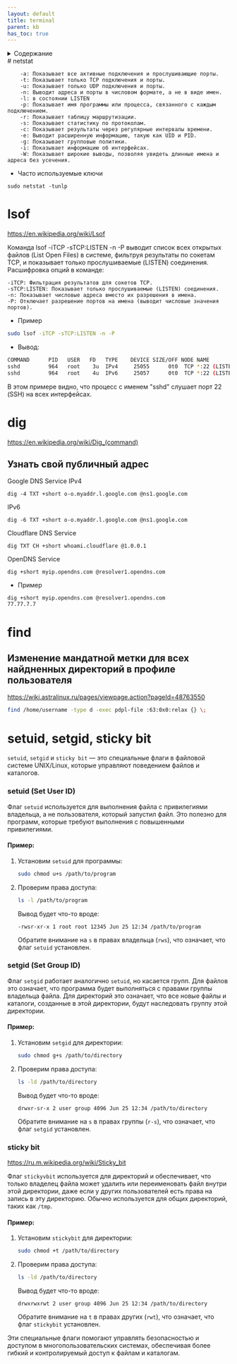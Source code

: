 ```yaml
---
layout: default
title: terminal
parent: kb
has_toc: true
---
```

<details close markdown="block">
  <summary>
    Содержание
  </summary>
  {: .text-delta }
1. TOC
{:toc}
</details>
# netstat
<https://en.wikipedia.org/wiki/Netstat>
  
```
    -a: Показывает все активные подключения и прослушивающие порты.
    -t: Показывает только TCP подключения и порты.
    -u: Показывает только UDP подключения и порты.
    -n: Выводит адреса и порты в числовом формате, а не в виде имен.
    -l: в состоянии LISTEN
    -p: Показывает имя программы или процесса, связанного с каждым подключением.
    -r: Показывает таблицу маршрутизации.
    -s: Показывает статистику по протоколам.
    -c: Показывает результаты через регулярные интервалы времени.
    -e: Выводит расширенную информацию, такую как UID и PID.
    -g: Показывает групповые политики.
    -i: Показывает информацию об интерфейсах.
    -W: Показывает широкие выводы, позволяя увидеть длинные имена и адреса без усечения.
```
 - Часто используемые ключи
```
sudo netstat -tunlp
```
# lsof
<https://en.wikipedia.org/wiki/Lsof>

Команда lsof -iTCP -sTCP:LISTEN -n -P выводит список всех открытых файлов (List Open Files) в системе, фильтруя результаты по сокетам TCP, и показывает только прослушиваемые (LISTEN) соединения. Расшифровка опций в команде:

    -iTCP: Фильтрация результатов для сокетов TCP.
    -sTCP:LISTEN: Показывает только прослушиваемые (LISTEN) соединения.
    -n: Показывает числовые адреса вместо их разрешения в имена.
    -P: Отключает разрешение портов на имена (выводит числовые значения портов).
    
 - Пример
```bash
sudo lsof -iTCP -sTCP:LISTEN -n -P
```

 - Вывод:
```bash
COMMAND      PID   USER   FD   TYPE    DEVICE SIZE/OFF NODE NAME
sshd         964   root    3u  IPv4     25055      0t0  TCP *:22 (LISTEN)
sshd         964   root    4u  IPv6     25057      0t0  TCP *:22 (LISTEN)
```
В этом примере видно, что процесс с именем "sshd" слушает порт 22 (SSH) на всех интерфейсах.

# dig
<https://en.wikipedia.org/wiki/Dig_(command)>

## Узнать свой публичный адрес
Google DNS Service
IPv4
```
dig -4 TXT +short o-o.myaddr.l.google.com @ns1.google.com
```
IPv6
```
dig -6 TXT +short o-o.myaddr.l.google.com @ns1.google.com
```
Cloudflare DNS Service
```
dig TXT CH +short whoami.cloudflare @1.0.0.1
```

OpenDNS Service
```
dig +short myip.opendns.com @resolver1.opendns.com
```
- Пример
```
dig +short myip.opendns.com @resolver1.opendns.com
77.77.7.7
```

# find
## Изменение мандатной метки для всех найдненных директорий в профиле пользователя
<https://wiki.astralinux.ru/pages/viewpage.action?pageId=48763550>
```bash
find /home/username -type d -exec pdpl-file :63:0x0:relax {} \;
```

# setuid, setgid, sticky bit
`setuid`, `setgid` и `sticky bit` — это специальные флаги в файловой системе UNIX/Linux, которые управляют поведением файлов и каталогов.

### setuid (Set User ID)

Флаг `setuid` используется для выполнения файла с привилегиями владельца, а не пользователя, который запустил файл. Это полезно для программ, которые требуют выполнения с повышенными привилегиями.

#### Пример:
1. Установим `setuid` для программы:

   ```sh
   sudo chmod u+s /path/to/program
   ```

2. Проверим права доступа:

   ```sh
   ls -l /path/to/program
   ```

   Вывод будет что-то вроде:

   ```
   -rwsr-xr-x 1 root root 12345 Jun 25 12:34 /path/to/program
   ```

   Обратите внимание на `s` в правах владельца (`rws`), что означает, что флаг `setuid` установлен.

### setgid (Set Group ID)

Флаг `setgid` работает аналогично `setuid`, но касается групп. Для файлов это означает, что программа будет выполняться с правами группы владельца файла. Для директорий это означает, что все новые файлы и каталоги, созданные в этой директории, будут наследовать группу этой директории.

#### Пример:
1. Установим `setgid` для директории:

   ```sh
   sudo chmod g+s /path/to/directory
   ```

2. Проверим права доступа:

   ```sh
   ls -ld /path/to/directory
   ```

   Вывод будет что-то вроде:

   ```
   drwxr-sr-x 2 user group 4096 Jun 25 12:34 /path/to/directory
   ```

   Обратите внимание на `s` в правах группы (`r-s`), что означает, что флаг `setgid` установлен.

### sticky bit
<https://ru.m.wikipedia.org/wiki/Sticky_bit>

Флаг `stickyvbit` используется для директорий и обеспечивает, что только владелец файла может удалить или переименовать файл внутри этой директории, даже если у других пользователей есть права на запись в эту директорию. Обычно используется для общих директорий, таких как `/tmp`.

#### Пример:
1. Установим `stickybit` для директории:

   ```sh
   sudo chmod +t /path/to/directory
   ```

2. Проверим права доступа:

   ```sh
   ls -ld /path/to/directory
   ```

   Вывод будет что-то вроде:

   ```
   drwxrwxrwt 2 user group 4096 Jun 25 12:34 /path/to/directory
   ```

   Обратите внимание на `t` в правах других (`rwt`), что означает, что флаг `stickybit` установлен.

Эти специальные флаги помогают управлять безопасностью и доступом в многопользовательских системах, обеспечивая более гибкий и контролируемый доступ к файлам и каталогам.